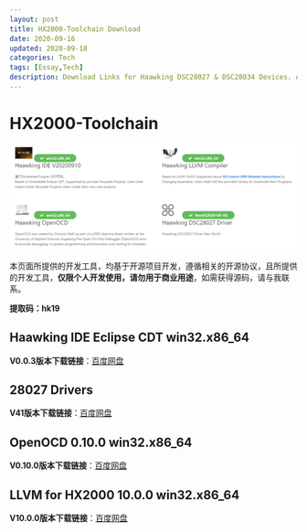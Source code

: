```yaml
---
layout: post
title: HX2000-Toolchain Download
date: 2020-09-16
updated: 2020-09-18
categories: Tech
tags: [Essay,Tech]
description: Download Links for Haawking DSC28027 & DSC28034 Devices. All Softwares are Developped Based Open Source Projects, And Just for Personal Usage.
---
```


# HX2000-Toolchain



![HX2000 Toolchain](https://github.com/JunningWu/junningwu.github.io/raw/master/_posts/pics/haawking-toolchain.png)


本页面所提供的开发工具，均基于开源项目开发，遵循相关的开源协议，且所提供的开发工具，**仅限个人开发使用，请勿用于商业用途**，如需获得源码，请与我联系。

**提取码：hk19**

## Haawking IDE Eclipse CDT win32.x86_64

**V0.0.3版本下载链接**：[百度网盘](https://pan.baidu.com/s/1b05iN8j3W28yOyKgzYbyyA)


## 28027 Drivers

**V41版本下载链接**：[百度网盘](https://pan.baidu.com/s/1GyUR4qqmns_3jP6IHx3eKw)

## OpenOCD 0.10.0 win32.x86_64

**V0.10.0版本下载链接**：[百度网盘](https://pan.baidu.com/s/1TMm10h9cniq4gM8KAXJdKQ)

## LLVM for HX2000 10.0.0 win32.x86_64

**V10.0.0版本下载链接**：[百度网盘](https://pan.baidu.com/s/1MR7Y_hxXh4Qov2MM7Bg0Fw)
